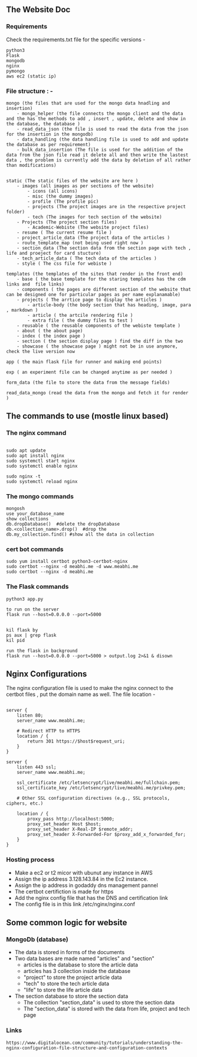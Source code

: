 ## The Website Doc 

### Requirements 

Check the requirements.txt file for the specific versions - 
```
python3 
Flask 
mongodb 
nginx 
pymongo 
aws ec2 (static ip)
```

### File structure : - 

```
mongo (the files that are used for the mongo data hnadling and insertion)
    - mongo_helper (the file connects the mongo client and the data and the has the methods to add , insert , update, delete and show in the database, the database )
    - read_data_json (the file is used to read the data from the json for the insertion in the mongodb)
    - data_handling (the data handling file is used to add and update the database as per requirement)
    - bulk_data_insertion (The file is used for the addition of the data from the json file read it delete all and then write the lastest data , the problem is currently add the data by deletion of all rather than modifications)


static (The static files of the website are here )
    - images (all images as per sections of the website)
        - icons (all icons)
        - misc (the dummy images)
        - profile (The profile pic)
        - projects (The project images are in the respective project folder)
        - tech (The images for tech section of the website)
    - Projects (The project section files)
        - Academic-Webiste (The website project files)
    - resume ( The current resume file )
    - project_article_data (The project data of the articles )
    - route_template_map (not being used right now )
    - section_data (The section data from the section page with tech , life and proeject for card stucture)
    - tech_article_data ( The tech data of the articles )
    - style ( The css file for webiste )

templates (the templates of the sites that render in the front end)
    - base ( the base template for the staring templates has the cdm links and  file links)
    - components ( the pages are different section of the website that can be designed one for particular pages as per name explanamable)
    - projects ( The arrtice page to display the articles )
        - article-body (the body section that has heading, image, para , markdown )
        - article ( the artcile rendering file )
        - extra file ( the dummy files to test )
    - reusable ( the reusable components of the webiste template )
    - about ( the about page)
    - index ( the index page )
    - section ( the section display page ) find the diff in the two
    - showcase ( the showcase page ) might not be in use anymore, check the live version now 

app ( the main flask file for runner and making end points)

exp ( an experiment file can be changed anytime as per needed )

form_data (the file to store the data from the message fields)

read_data_mongo (read the data from the mongo and fetch it for render )
```

## The commands to use (mostle linux based)



### The nginx command 

```

sudo apt update
sudo apt install nginx
sudo systemctl start nginx
sudo systemctl enable nginx

sudo nginx -t
sudo systemctl reload nginx

```

### The mongo commands

```
mongosh 
use your_database_name
show collections
db.dropDatabase()  #delete the dropDatabase
db.<collection_name>.drop()  #drop the 
db.my_collection.find() #show all the data in collection
```

### cert bot commands 

```
sudo yum install certbot python3-certbot-nginx
sudo certbot --nginx -d meabhi.me -d www.meabhi.me
sudo certbot --nginx -d meabhi.me
```

### The Flask commands 

```
python3 app.py 

to run on the server 
flask run --host=0.0.0.0 --port=5000


kil flask by 
ps aux | grep flask
kil pid

run the flask in background 
flask run --host=0.0.0.0 --port=5000 > output.log 2>&1 & disown
```


##  Nginx Configurations 

The nginx configuration file is used to make the nginx connect to the certbot files , put the domain name as well. The file location - 




```

server {
    listen 80;
    server_name www.meabhi.me;

    # Redirect HTTP to HTTPS
    location / {
        return 301 https://$host$request_uri;
    }
}

server {
    listen 443 ssl;
    server_name www.meabhi.me;

    ssl_certificate /etc/letsencrypt/live/meabhi.me/fullchain.pem;
    ssl_certificate_key /etc/letsencrypt/live/meabhi.me/privkey.pem;

    # Other SSL configuration directives (e.g., SSL protocols, ciphers, etc.)

    location / {
        proxy_pass http://localhost:5000;
        proxy_set_header Host $host;
        proxy_set_header X-Real-IP $remote_addr;
        proxy_set_header X-Forwarded-For $proxy_add_x_forwarded_for;
    }
}

```


### Hosting process 

- Make a ec2 or t2 micor with ubunut any instance in AWS 
- Assign the ip address 3.128.143.84 in the Ec2 instance. 
- Assign the ip address in godaddy dns management pannel
- The certbot certifiction is made for https 
- Add the nginx config file that has the DNS and certification link 
- The config file is in this link /etc/nginx/nginx.conf


## Some common logic for website 

### MongoDb (database)

- The data is stored in forms of the documents 
- Two data bases are made named "articles" and "section"
    - articles is the database to store the article data 
    - articles has 3 collection inside the database 
    - "project" to store the project article data
    - "tech" to store the tech article data 
    - "life" to store the life article data
- The section database to store the section data 
    - The collection "section_data" is used to store the section data 
    - The "section_data" is stored with the data from life, project and tech page


















### Links 

```
https://www.digitalocean.com/community/tutorials/understanding-the-nginx-configuration-file-structure-and-configuration-contexts


```
